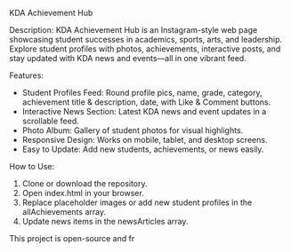 KDA Achievement Hub

Description:
KDA Achievement Hub is an Instagram-style web page showcasing student successes in academics, sports, arts, and leadership. Explore student profiles with photos, achievements, interactive posts, and stay updated with KDA news and events—all in one vibrant feed.

Features:

* Student Profiles Feed: Round profile pics, name, grade, category, achievement title & description, date, with Like & Comment buttons.
* Interactive News Section: Latest KDA news and event updates in a scrollable feed.
* Photo Album: Gallery of student photos for visual highlights.
* Responsive Design: Works on mobile, tablet, and desktop screens.
* Easy to Update: Add new students, achievements, or news easily.

How to Use:

1. Clone or download the repository.
2. Open index.html in your browser.
3. Replace placeholder images or add new student profiles in the allAchievements array.
4. Update news items in the newsArticles array.




This project is open-source and fr

